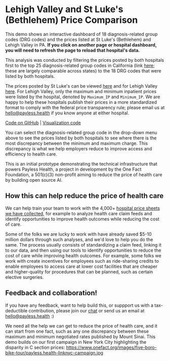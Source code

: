 <script setup>
  import { reset } from '@uwdata/vgplot';
  reset();
</script>

# Lehigh Valley and St Luke's (Bethlehem) Price Comparison

This demo shows an interactive dashboard of 18 diagnosis-related group codes (DRG codes) and the prices listed at St Luke's (Bethlehem) and Lehigh Valley in PA. **If you click on another page or hospital dashboard, you will need to refresh the page to reload that hospital's data.**

This analysis was conducted by filtering the prices posted by both hospitals first to the top 25 diagnosis-related group codes in California (link [here](https://data.chhs.ca.gov/dataset/top-25-ms-drgs-individual-hospital-pivot-profile); these are largely comparable across states) to the 18 DRG codes that were listed by both hospitals. 

The prices posted by St Luke's can be viewed [here](/hospital/stlukes-bethlehem) and for Lehigh Valley [here](/hospital/lehigh-valley). For Lehigh Valley, only the maximum and minimum inpatient prices were listed by the hospital, denoted by `Maximum_IP` and `Minimum_IP`. We are happy to help these hospitals publish their prices in a more standardized format to comply with the federal price transparency rule; please email us at [hello@payless.health](mailto:hello@payless.health) if you know anyone at either hospital.

<Example spec="/specs/yaml/lehigh-valley-st-lukes-comparison.yaml" />

[Code on GitHub](https://colab.research.google.com/github/onefact/data_build_tool_payless.health/blob/main/notebooks/230901-lehigh-valley-st-lukes-comparison.ipynb) | [Visualization code](https://github.com/onefact/payless.health/blob/main/docs/public/specs/yaml/lehigh-valley-st-lukes-comparison.yaml)

You can select the diagnosis-related group code in the drop-down menu above to see the prices listed by both hospitals to see where there is the most discrepancy between the minimum and maximum charge. This discrepancy is what we help employers reduce to improve access and efficiency to health care.

This is an initial prototype demonstrating the technical infrastructure that powers Payless Health, a project in development by the One Fact Foundation, a 501(c)(3) non-profit aiming to reduce the price of health care by building open source AI. 

## How this can help reduce the price of health care

We can help train your team to work with the 4,000+ [hospital price sheets we have collected](https://data.payless.health/#hospital_price_transparency/), for example to analyze health care claim feeds and identify opportunities to improve health outcomes while reducing the cost of care. 

Some of the folks we are lucky to work with have already saved $5-10 million dollars through such analyses, and we'd love to help you do the same. The process usually consists of standardizing a claim feed, linking it to our data, and then using our tools to identify opportunities to reduce the cost of care while improving health outcomes. For example, some folks we work with create incentives for employees such as ride-sharing credits to enable employees to access care at lower cost facilities that are cheaper and higher-quality for procedures that can be planned, such as certain elective surgeries.

## Feedback and collaboration! 

If you have any feedback, want to help build this, or suppport us with a tax-deductible contribution, please join our [chat](https://onefact.zulipchat.com/) or send us an email at [hello@payless.health](mailto:hello@payless.health) :)

We need all the help we can get to reduce the price of health care, and it can start from one fact, such as any one discrepancy between these maximum and minimum negotiated rates published by Mount Sinai. This demo builds on our first campaign in New York City highlighting the disparity in C section prices: https://www.onefact.org/images/five-boro-bike-tour/payless.health-linknyc-campaign.jpg